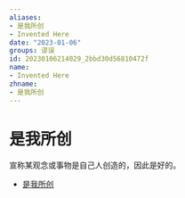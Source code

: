 ```yaml
---
aliases:
- 是我所创
- Invented Here
date: "2023-01-06"
groups: 谬误
id: 20230106214029_2bbd30d56810472f
name:
- Invented Here
zhname:
- 是我所创
---
```


# 是我所创

宣称某观念或事物是自己人创造的，因此是好的。

* [是我所创](https://zh.wikipedia.org/wiki/%E6%98%AF%E6%88%91%E6%89%80%E5%89%B5)
